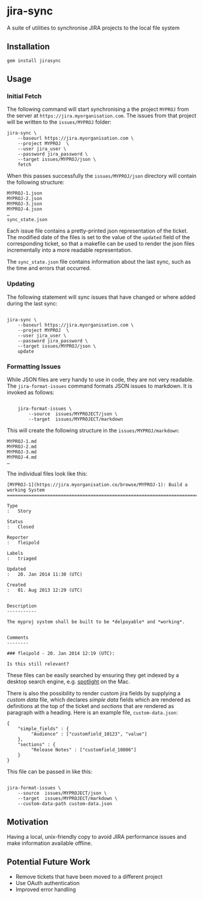 # jira-sync

A suite of utilities to synchronise JIRA projects to the local file system

## Installation

    gem install jirasync


## Usage

### Initial Fetch

The following command will start synchronising a the project `MYPROJ` from the server at
`https://jira.myorganisation.com`. The issues from that project will be written to the
`issues/MYPROJ` folder:


    jira-sync \
        --baseurl https://jira.myorganisation.com \
        --project MYPROJ  \
        --user jira_user \
        --password jira_password \
        --target issues/MYPROJ/json \
        fetch


When this passes successfully the `issues/MYPROJ/json` directory will contain the following structure:

    MYPROJ-1.json
    MYPROJ-2.json
    MYPROJ-3.json
    MYPROJ-4.json
    …
    sync_state.json

Each issue file contains a pretty-printed json representation of the ticket. The modified date of the files is set to
the value of the `updated` field of the corresponding ticket, so that a makefile can be used to render the
json files incrementally into a more readable representation.

The `sync_state.json` file contains information about the last sync, such as the time and errors that occurred.

### Updating

The following statement will sync issues that have changed or where added during the last sync:

~~~ {.bash}

jira-sync \
    --baseurl https://jira.myorganisation.com \
    --project MYPROJ  \
    --user jira_user \
    --password jira_password \
    --target issues/MYPROJ/json \
    update

~~~

### Formatting Issues

While JSON files are very handy to use in code, they are not very readable. The `jira-format-issues` command
formats JSON issues to markdown. It is invoked as follows:

~~~ {.bash}

    jira-format-issues \
        --source  issues/MYPROJECT/json \
        --target  issues/MYPROJECT/markdown

~~~

This will create the following structure in the `issues/MYPROJ/markdown`:


    MYPROJ-1.md
    MYPROJ-2.md
    MYPROJ-3.md
    MYPROJ-4.md
    …


The individual files look like this:

~~~ {.md}
[MYPROJ-1](https://jira.myorganisation.co/browse/MYPROJ-1): Build a working System
==================================================================================

Type
:   Story

Status
:   Closed

Reporter
:   fleipold

Labels
:   triaged

Updated
:   20. Jan 2014 11:30 (UTC)

Created
:   01. Aug 2013 12:29 (UTC)


Description
-----------

The myproj system shall be built to be *delpoyable* and *working*.


Comments
--------

### fleipold - 20. Jan 2014 12:19 (UTC):

Is this still relevant?

~~~

These files can be easily searched by ensuring they get indexed by a desktop search engine, e.g.
[spotlight](https://gist.github.com/gereon/3150445) on the Mac.

 There is also the possibility to render custom jira fields by supplying a *custom data* file, which declares *simple
 data* fields which are rendered as definitions at the top of the ticket and *sections* that are rendered as paragraph
 with a heading. Here is an example file, `custom-data.json`:

~~~ {.json}
{
    "simple_fields" : {
         "Audience" : ["customfield_10123", "value"]
    },
    "sections" : {
         "Release Notes" : ["customfield_10806"]
    }
}

~~~


This file can be passed in like this:

~~~ {.bash}

jira-format-issues \
    --source  issues/MYPROJECT/json \
    --target  issues/MYPROJECT/markdown \
    --custom-data-path custom-data.json

~~~

## Motivation

Having a local, unix-friendly copy to avoid JIRA performance issues and make information available offline.

## Potential Future Work

* Remove tickets that have been moved to a different project
* Use OAuth authentication
* Improved error handling

